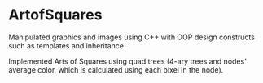 # ArtofSquares
Manipulated graphics and images using C++ with OOP design constructs such as templates and inheritance.

Implemented Arts of Squares using quad trees (4-ary trees and nodes' average color, which is calculated using each
pixel in the node).

